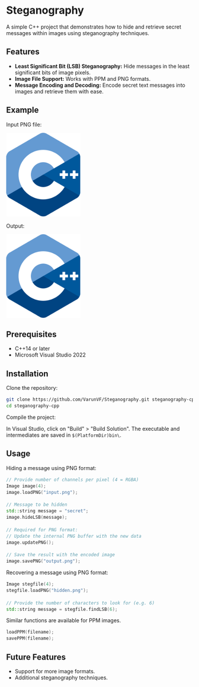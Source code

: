# Steganography

A simple C++ project that demonstrates how to hide and retrieve secret messages within images using steganography techniques.

## Features

- **Least Significant Bit (LSB) Steganography:**
	Hide messages in the least significant bits of image pixels.
- **Image File Support:**
	Works with PPM and PNG formats.
- **Message Encoding and Decoding:**
	Encode secret text messages into images and retrieve them with ease.

## Example

Input PNG file:

<img src="Steganography/test/cpp_logo.png" width=200>


Output:

<img src="Steganography/test/cpp_logo_output.png" width=200>


## Prerequisites

- C++14 or later
- Microsoft Visual Studio 2022


## Installation

Clone the repository:

```bash
git clone https://github.com/VarunVF/Steganography.git steganography-cpp
cd steganography-cpp
```

Compile the project:

In Visual Studio, click on "Build" > "Build Solution".
The executable and intermediates are saved in `$(PlatformDir)bin\`.

## Usage

Hiding a message using PNG format:
```cpp
// Provide number of channels per pixel (4 = RGBA)
Image image(4);
image.loadPNG("input.png");

// Message to be hidden
std::string message = "secret";
image.hideLSB(message);

// Required for PNG format:
// Update the internal PNG buffer with the new data
image.updatePNG();

// Save the result with the encoded image
image.savePNG("output.png");
```

Recovering a message using PNG format:
```cpp
Image stegfile(4);
stegfile.loadPNG("hidden.png");

// Provide the number of characters to look for (e.g. 6)
std::string message = stegfile.findLSB(6);
```

Similar functions are available for PPM images.
```cpp
loadPPM(filename);
savePPM(filename);
```

## Future Features

- Support for more image formats.
- Additional steganography techniques.
